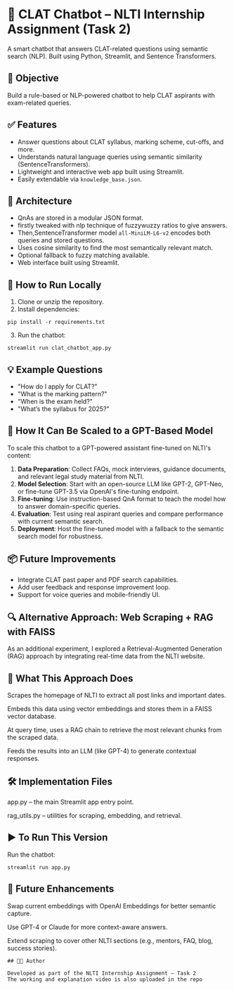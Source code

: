 
# 📘 CLAT Chatbot – NLTI Internship Assignment (Task 2)

A smart chatbot that answers CLAT-related questions using semantic search (NLP). Built using Python, Streamlit, and Sentence Transformers.

## 🎯 Objective

Build a rule-based or NLP-powered chatbot to help CLAT aspirants with exam-related queries.

## ✅ Features

- Answer questions about CLAT syllabus, marking scheme, cut-offs, and more.
- Understands natural language queries using semantic similarity (SentenceTransformers).
- Lightweight and interactive web app built using Streamlit.
- Easily extendable via `knowledge_base.json`.

## 🧠 Architecture

- QnAs are stored in a modular JSON format.
- firstly tweaked with nlp technique of fuzzywuzzy ratios to give answers.
- Then,SentenceTransformer model `all-MiniLM-L6-v2` encodes both queries and stored questions.
- Uses cosine similarity to find the most semantically relevant match.
- Optional fallback to fuzzy matching available.
- Web interface built using Streamlit.

## 🚀 How to Run Locally

1. Clone or unzip the repository.
2. Install dependencies:

```
pip install -r requirements.txt
```

3. Run the chatbot:

```
streamlit run clat_chatbot_app.py
```

## 💡 Example Questions

- "How do I apply for CLAT?"
- "What is the marking pattern?"
- "When is the exam held?"
- "What’s the syllabus for 2025?"

## 🔁 How It Can Be Scaled to a GPT-Based Model

To scale this chatbot to a GPT-powered assistant fine-tuned on NLTI's content:

1. **Data Preparation**: Collect FAQs, mock interviews, guidance documents, and relevant legal study material from NLTI.
2. **Model Selection**: Start with an open-source LLM like GPT-2, GPT-Neo, or fine-tune GPT-3.5 via OpenAI's fine-tuning endpoint.
3. **Fine-tuning**: Use instruction-based QnA format to teach the model how to answer domain-specific queries.
4. **Evaluation**: Test using real aspirant queries and compare performance with current semantic search.
5. **Deployment**: Host the fine-tuned model with a fallback to the semantic search model for robustness.

## 📦 Future Improvements

- Integrate CLAT past paper and PDF search capabilities.
- Add user feedback and response improvement loop.
- Support for voice queries and mobile-friendly UI.




## 🔍 **Alternative Approach: Web Scraping + RAG with FAISS**
As an additional experiment, I explored a Retrieval-Augmented Generation (RAG) approach by integrating real-time data from the NLTI website.

## 🔹 What This Approach Does
Scrapes the homepage of NLTI to extract all post links and important dates.

Embeds this data using vector embeddings and stores them in a FAISS vector database.

At query time, uses a RAG chain to retrieve the most relevant chunks from the scraped data.

Feeds the results into an LLM (like GPT-4) to generate contextual responses.

## 🛠️ Implementation Files
app.py – the main Streamlit app entry point.

rag_utils.py – utilities for scraping, embedding, and retrieval.

## ▶️ To Run This Version
Run the chatbot:

```
streamlit run app.py
```
## 🚀 Future Enhancements
Swap current embeddings with OpenAI Embeddings for better semantic capture.

Use GPT-4 or Claude for more context-aware answers.

Extend scraping to cover other NLTI sections (e.g., mentors, FAQ, blog, success stories).
```
## 🧑‍💻 Author

Developed as part of the NLTI Internship Assignment – Task 2
The working and explanation video is also uploaded in the repo
